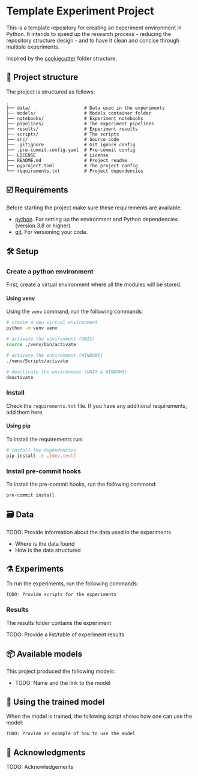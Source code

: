# Template Experiment Project

This is a template repository for creating an experiment environment in Python. It intends to speed up the research process - reducing the repository structure design - and to have it clean and concise through multiple experiments.

Inspired by the [cookiecutter] folder structure.

## 📁 Project structure

The project is structured as follows:

```plaintext
.
├── data/                    # Data used in the experiments
├── models/                  # Models container folder
├── notebooks/               # Experiment notebooks
├── pipelines/               # The experiment pipelines
├── results/                 # Experiment results
├── scripts/                 # The scripts
├── src/                     # Source code
├── .gitignore               # Git ignore config
├── .pre-commit-config.yaml  # Pre-commit config
├── LICENSE                  # License
├── README.md                # Project readme
├── pyproject.toml           # The project config
└── requirements.txt         # Project dependencies
```

## ☑️ Requirements

Before starting the project make sure these requirements are available:

- [python]. For setting up the environment and Python dependencies (version 3.8 or higher).
- [git]. For versioning your code.

## 🛠️ Setup

### Create a python environment

First, create a virtual environment where all the modules will be stored.

#### Using venv

Using the `venv` command, run the following commands:

```bash
# create a new virtual environment
python -m venv venv

# activate the environment (UNIX)
source ./venv/bin/activate

# activate the environment (WINDOWS)
./venv/Scripts/activate

# deactivate the environment (UNIX & WINDOWS)
deactivate
```

### Install

Check the `requirements.txt` file. If you have any additional requirements, add them here.

#### Using pip
To install the requirements run:

```bash
# install the dependencies
pip install -e .[dev,test]
```

### Install pre-commit hooks

To install the pre-commit hooks, run the following command:

```bash
pre-commit install
```

## 🗃️ Data

TODO: Provide information about the data used in the experiments

- Where is the data found
- How is the data structured

## ⚗️ Experiments

To run the experiments, run the following commands:

```bash
TODO: Provide scripts for the experiments
```

### Results

The results folder contains the experiment

TODO: Provide a list/table of experiment results

## 📦️ Available models

This project produced the following models:

- TODO: Name and the link to the model

## 🚀 Using the trained model

When the model is trained, the following script shows how one can use the model:

```python
TODO: Provide an example of how to use the model
```

## 📣 Acknowledgments

TODO: Acknowledgements

[cookiecutter]: https://drivendata.github.io/cookiecutter-data-science/
[python]: https://www.python.org/
[git]: https://git-scm.com/
